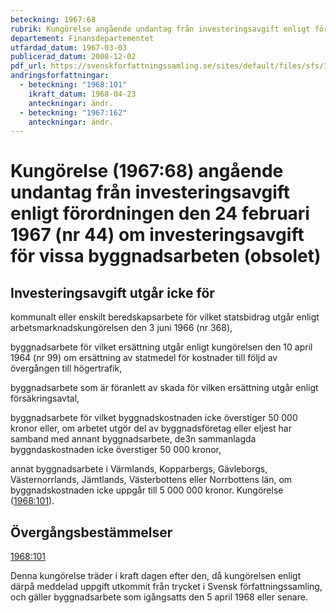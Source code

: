 ```yaml
---
beteckning: 1967:68
rubrik: Kungörelse angående undantag från investeringsavgift enligt förordningen den 24 februari 1967 (nr 44) om investeringsavgift för vissa byggnadsarbeten (obsolet)
departement: Finansdepartementet
utfardad_datum: 1967-03-03
publicerad_datum: 2008-12-02
pdf_url: https://svenskforfattningssamling.se/sites/default/files/sfs/1967-03/SFS1967-68.pdf
andringsforfattningar:
  - beteckning: "1968:101"
    ikraft_datum: 1968-04-23
    anteckningar: ändr.
  - beteckning: "1967:162"
    anteckningar: ändr.
---
```


# Kungörelse (1967:68) angående undantag från investeringsavgift enligt förordningen den 24 februari 1967 (nr 44) om investeringsavgift för vissa byggnadsarbeten (obsolet)

## Investeringsavgift utgår icke för

kommunalt eller enskilt beredskapsarbete för vilket statsbidrag utgår enligt arbetsmarknadskungörelsen den 3 juni 1966 (nr 368),

byggnadsarbete för vilket ersättning utgår enligt kungörelsen den 10 april 1964 (nr 99) om ersättning av statmedel för kostnader till följd av övergången till högertrafik,

byggnadsarbete som är föranlett av skada för vilken ersättning utgår enligt försäkringsavtal,

byggnadsarbete för vilket byggnadskostnaden icke överstiger 50 000 kronor eller, om arbetet utgör del av byggnadsföretag eller eljest har samband med annant byggnadsarbete, de3n sammanlagda byggndaskostnaden icke överstiger 50 000 kronor,

annat byggnadsarbete i Värmlands, Kopparbergs, Gävleborgs, Västernorrlands, Jämtlands, Västerbottens eller Norrbottens län, om byggnadskostnaden icke uppgår till 5 000 000 kronor. Kungörelse ([1968:101](https://selex.se/eli/sfs/1968/101)).

## Övergångsbestämmelser

[1968:101](https://selex.se/eli/sfs/1968/101)

Denna kungörelse träder i kraft dagen efter den, då kungörelsen enligt därpå meddelad uppgift utkommit från trycket i Svensk författningssamling, och gäller byggnadsarbete som igångsatts den 5 april 1968 eller senare.